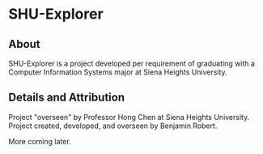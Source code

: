 # SHU-Explorer
## About
SHU-Explorer is a project developed per requirement of graduating with a Computer Information Systems major at Siena Heights University.

## Details and Attribution
Project "overseen" by Professor Hong Chen at Siena Heights University.
Project created, developed, and overseen by Benjamin Robert.

More coming later.
